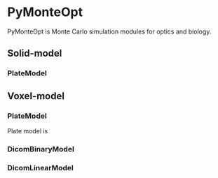 # PyMonteOpt
PyMonteOpt is Monte Carlo simulation modules for optics and biology.

## Solid-model
### PlateModel
## Voxel-model
### PlateModel
Plate model is
### DicomBinaryModel
### DicomLinearModel
